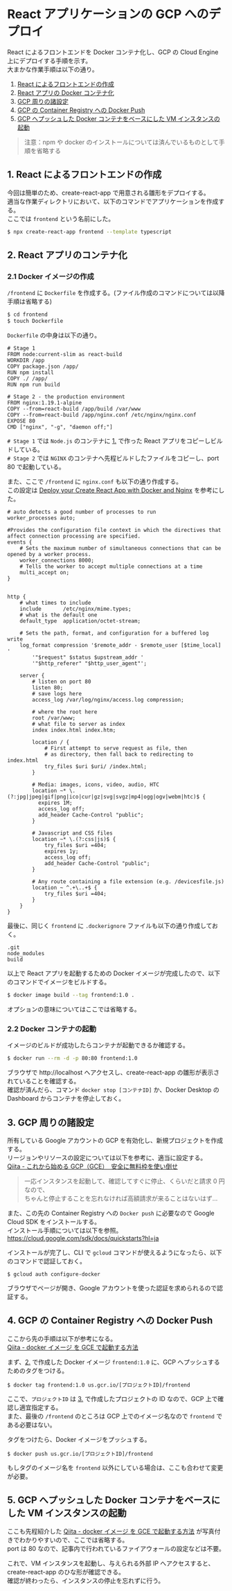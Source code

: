 # React アプリケーションの GCP へのデプロイ

React によるフロントエンドを Docker コンテナ化し、GCP の Cloud Engine 上にデプロイする手順を示す。  
大まかな作業手順は以下の通り。

1. [React によるフロントエンドの作成](##1.-React-によるフロントエンドの作成)
2. [React アプリの Docker コンテナ化](##2.-React-アプリのコンテナ化)
3. [GCP 周りの諸設定](##3.GCP-周りの諸設定)
4. [GCP の Container Registry への Docker Push](##4.-GCP-の-Container-Registry-への-Docker-Push)
5. [GCP へプッシュした Docker コンテナをベースにした VM インスタンスの起動](##5.-GCP-へプッシュした-Docker-コンテナをベースにした-VM-インスタンスの起動)

> 注意：npm や docker のインストールについては済んでいるものとして手順を省略する

## 1. React によるフロントエンドの作成

今回は簡単のため、create-react-app で用意される雛形をデプロイする。  
適当な作業ディレクトリにおいて、以下のコマンドでアプリケーションを作成する。  
ここでは `frontend` という名前にした。

```bash
$ npx create-react-app frontend --template typescript
```

## 2. React アプリのコンテナ化

### 2.1 Docker イメージの作成

`/frontend` に `Dockerfile` を作成する。(ファイル作成のコマンドについては以降手順は省略する)

```bash
$ cd frontend
$ touch Dockerfile
```

`Dockerfile` の中身は以下の通り。

```docker
# Stage 1
FROM node:current-slim as react-build
WORKDIR /app
COPY package.json /app/
RUN npm install
COPY ./ /app/
RUN npm run build

# Stage 2 - the production environment
FROM nginx:1.19.1-alpine
COPY --from=react-build /app/build /var/www
COPY --from=react-build /app/nginx.conf /etc/nginx/nginx.conf
EXPOSE 80
CMD ["nginx", "-g", "daemon off;"]
```

`# Stage 1` では `Node.js` のコンテナに [1.](##1.Reactによるフロントエンドの作成) で作った React アプリをコピーしビルドしている。  
`# Stage 2` では `NGINX` のコンテナへ先程ビルドしたファイルをコピーし、port 80 で起動している。

また、ここで `/frontend` に `nginx.conf` も以下の通り作成する。  
この設定は [Deploy your Create React App with Docker and Nginx](https://medium.com/yld-blog/deploy-your-create-react-app-with-docker-and-ngnix-653e94ffb537) を参考にした。

```docker
# auto detects a good number of processes to run
worker_processes auto;

#Provides the configuration file context in which the directives that affect connection processing are specified.
events {
    # Sets the maximum number of simultaneous connections that can be opened by a worker process.
    worker_connections 8000;
    # Tells the worker to accept multiple connections at a time
    multi_accept on;
}


http {
    # what times to include
    include       /etc/nginx/mime.types;
    # what is the default one
    default_type  application/octet-stream;

    # Sets the path, format, and configuration for a buffered log write
    log_format compression '$remote_addr - $remote_user [$time_local] '
        '"$request" $status $upstream_addr '
        '"$http_referer" "$http_user_agent"';

    server {
        # listen on port 80
        listen 80;
        # save logs here
        access_log /var/log/nginx/access.log compression;

        # where the root here
        root /var/www;
        # what file to server as index
        index index.html index.htm;

        location / {
            # First attempt to serve request as file, then
            # as directory, then fall back to redirecting to index.html
            try_files $uri $uri/ /index.html;
        }

        # Media: images, icons, video, audio, HTC
        location ~* \.(?:jpg|jpeg|gif|png|ico|cur|gz|svg|svgz|mp4|ogg|ogv|webm|htc)$ {
          expires 1M;
          access_log off;
          add_header Cache-Control "public";
        }

        # Javascript and CSS files
        location ~* \.(?:css|js)$ {
            try_files $uri =404;
            expires 1y;
            access_log off;
            add_header Cache-Control "public";
        }

        # Any route containing a file extension (e.g. /devicesfile.js)
        location ~ ^.+\..+$ {
            try_files $uri =404;
        }
    }
}
```

最後に、同じく `frontend` に `.dockerignore` ファイルも以下の通り作成しておく。

```
.git
node_modules
build
```

以上で React アプリを起動するための Docker イメージが完成したので、以下のコマンドでイメージをビルドする。

```bash
$ docker image build --tag frontend:1.0 .
```

オプションの意味についてはここでは省略する。

### 2.2 Docker コンテナの起動

イメージのビルドが成功したらコンテナが起動できるか確認する。

```bash
$ docker run --rm -d -p 80:80 frontend:1.0
```

ブラウザで http://localhost へアクセスし、create-react-app の雛形が表示されていることを確認する。  
確認が済んだら、コマンド `docker stop [コンテナID]` か、Docker Desktop の Dashboard からコンテナを停止しておく。

## 3. GCP 周りの諸設定

所有している Google アカウントの GCP を有効化し、新規プロジェクトを作成する。  
リージョンやリソースの設定については以下を参考に、適当に設定する。  
[Qiita - これから始める GCP（GCE）　安全に無料枠を使い倒せ](https://qiita.com/Brutus/items/22dfd31a681b67837a74)

> 一応インスタンスを起動して、確認してすぐに停止、くらいだと請求 0 円なので、  
> ちゃんと停止することを忘れなければ高額請求が来ることはないはず…

また、この先の Container Registry への `Docker push` に必要なので Google Cloud SDK をインストールする。  
インストール手順については以下を参照。  
https://cloud.google.com/sdk/docs/quickstarts?hl=ja

インストールが完了し、CLI で `gcloud` コマンドが使えるようになったら、以下のコマンドで認証しておく。

```
$ gcloud auth configure-docker
```

ブラウザでページが開き、Google アカウントを使った認証を求められるので認証する。

## 4. GCP の Container Registry への Docker Push

ここから先の手順は以下が参考になる。  
[Qiita - docker イメージ を GCE で起動する方法](https://qiita.com/na59ri/items/c540d9d16a1fc1c5a9c4)

まず、[2.](##2.-React-アプリのコンテナ化) で作成した Docker イメージ `frontend:1.0` に、GCP へプッシュするためのタグをつける。

```
$ docker tag frontend:1.0 us.gcr.io/[プロジェクトID]/frontend
```

ここで、`プロジェクトID` は [3.](##3.GCP-周りの諸設定) で作成したプロジェクトの ID なので、GCP 上で確認し適宜指定する。  
また、最後の `/frontend` のところは GCP 上でのイメージ名なので `frontend` である必要はない。

タグをつけたら、Docker イメージをプッシュする。

```
$ docker push us.gcr.io/[プロジェクトID]/frontend
```

もしタグのイメージ名を `frontend` 以外にしている場合は、ここも合わせて変更が必要。

## 5. GCP へプッシュした Docker コンテナをベースにした VM インスタンスの起動

ここも先程紹介した [Qiita - docker イメージ を GCE で起動する方法](https://qiita.com/na59ri/items/c540d9d16a1fc1c5a9c4) が写真付きでわかりやすいので、ここでは省略する。  
port は 80 なので、記事内で行われているファイアウォールの設定などは不要。

これで、VM インスタンスを起動し、与えられる外部 IP へアクセスすると、create-react-app のひな形が確認できる。  
確認が終わったら、インスタンスの停止を忘れずに行う。
